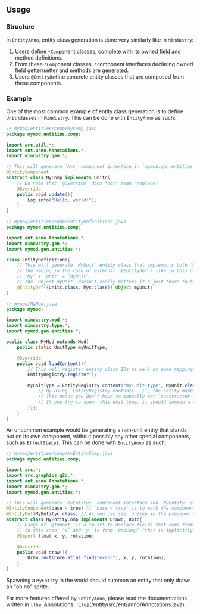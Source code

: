 ## Usage
### Structure
In `EntityAnno`, entity class generation is done very similarly like in `Mindustry`:
1. Users define `*Comp`onent classes, complete with its owned field and method definitions.
2. From these `*Comp`onent classes, `*c`omponent interfaces declaring owned field getter/setter and methods are generated.
3. Users `@EntityDef`ine concrete entity classes that are composed from these components.

### Example
One of the most common example of entity class generation is to define `Unit` classes in `Mindustry`. This can be done with `EntityAnno` as such:
```java
// mymod/entities/comp/MyComp.java
package mymod.entities.comp;

import arc.util.*;
import ent.anno.Annotations.*;
import mindustry.gen.*;

// This will generate `Myc` component interface in `mymod.gen.entities`.
@EntityComponent
abstract class MyComp implements Unitc{
    // Do note that `@Override` does *not* mean "replace"
    @Override
    public void update(){
        Log.info("Hello, world!");
    }
}
```
```java
// mymod/entities/comp/EntityDefinitions.java
package mymod.entities.comp;

import ent.anno.Annotations.*;
import mindustry.gen.*;
import mymod.gen.entities.*;

class EntityDefinitions{
    // This will generate `MyUnit` entity class that implements both `MyComp` and `Unit` in `mymod.gen.entities`.
    // The naming in the case of external `@EntityDef`s like in this case is reversed order of the components, without the `*c`:
    // `My` + `Unit` = `MyUnit`.
    // The `Object myUnit` doesn't really matter; it's just there to hold the annotation so the processor recognizes it.
    @EntityDef({Unitc.class, Myc.class}) Object myUnit;
}
```
```java
// mymod/MyMod.java
package mymod;

import mindustry.mod.*;
import mindustry.type.*;
import mymod.gen.entities.*;

public class MyMod extends Mod{
    public static UnitType myUnitType;

    @Override
    public void loadContent(){
        // This will register entity class IDs as well as some mappings. Always call this before anything else!
        EntityRegistry.register();

        myUnitType = EntityRegistry.content("my-unit-type", MyUnit.class, name -> new UnitType(name){{
            // By using `EntityRegistry.content(...)`, the entity mapping is set automatically.
            // This means you don't have to manually set `constructor = MyUnit::create`.
            // If you try to spawn this unit type, it should summon a spriteless flying unit that logs "Hello, world!" constantly.
        }});
    }
}
```

An uncommon example would be generating a non-unit entity that stands out on its own component, without possibly any other special components, such as `EffectState`s. This can be done with `EntityAnno` as such:
```java
// mymod/entities/comp/MyEntityComp.java
package mymod.entities.comp;

import arc.*;
import arc.graphics.g2d.*;
import ent.anno.Annotations.*;
import mindustry.gen.*;
import mymod.gen.entities.*;

// This will generate `MyEntityc` component interface and `MyEntity` entity class in `mymod.gen.entities`.
@EntityComponent(base = true) // `base = true` is to mark the component as base. There may only be 1 or 0 base components (such as `Unit`, `Building`, etc.) in entity definitions.
@EntityDef(MyEntityc.class) // As you can see, unlike in the previous example, the `@EntityDef` is declared internally here. The resulting entity class name will be `MyEntity`, with no regards to the reverse order naming convention.
abstract class MyEntityComp implements Drawc, Rotc{
    // Usage of `@Import` is a *must* to declare fields that come from another components.
    // In this case, `x` and `y` is from `PosComp` (that is implicitly implemented by `DrawComp`), and `rotation` is from `RotComp`.
    @Import float x, y, rotation;

    @Override
    public void draw(){
        Draw.rect(Core.atlas.find("error"), x, y, rotation);
    }
}
```
Spawning a `MyEntity` in the world should summon an entity that only draws an "oh no" sprite.

For more features offered by `EntityAnno`, please read the documentations written in `[the `Annotations` file]`(/entity/src/ent/anno/Annotations.java).

